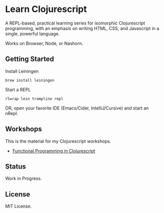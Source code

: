 Learn Clojurescript
===================

A REPL-based, practical learning series for isomorphic Clojurescript
programming, with an emphasis on writing HTML, CSS, and Javascript in a single,
powerful language.

Works on Browser, Node, or Nashorn.

## Getting Started

Install Leiningen

	brew install leiningen

Start a REPL

	rlwrap lein trampline repl

OR, open your favorite IDE (Emacs/Cider, IntelliJ/Cursive) and start an nRepl.

## Workshops

This is the material for my Clojurescript workshops.

- [Functional Programming in Clojurescript](http://forwardjs.com/workshop/functional-programming-with-clojurescript-forward-summit-4)

## Status

Work in Progress.

## License

MIT License.
